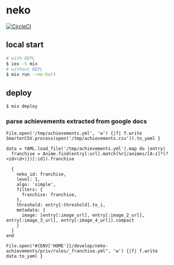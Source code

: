# neko

[![CircleCI](https://circleci.com/gh/shikimori/neko-achievements.svg?style=svg)](https://circleci.com/gh/shikimori/neko-achievements)

## local start

```sh
# with REPL
$ iex -S mix
# without REPL
$ mix run -—no-halt
```

## deploy

```sh
$ mix deploy
```


### parse achievements extracted from google docs
```ryby
File.open('/tmp/achievements.yml', 'w') {|f| f.write SmarterCSV.process(open('/tmp/achievements.csv')).to_yaml }
```

```ryby
data = YAML.load_file('/tmp/achievements.yml').map do |entry|
  franchise = Anime.find(entry[:url].match(%r{/animes/[A-z]*(?<id>\d+)})[:id]).franchise

  {
    neko_id: franchise,
    level: 1,
    algo: 'simple',
    filters: {
      franchise: franchise,
    },
    threshold: entry[:threshold].to_i,
    metadata: {
      image: [entry[:image_url], entry[:image_2_url], entry[:image_3_url], entry[:image_4_url]].compact
    }
  }
end

File.open("#{ENV['HOME']}/develop/neko-achievements/priv/rules/_franchise.yml", 'w') {|f| f.write data.to_yaml }
```
